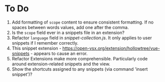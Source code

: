 # To Do

1. Add formatting of `scope` content to ensure consistent formatting. If no spaces between words values, add one after the comma.
1. Is the `scope` field ever in a snippets file in an extension?
1. Refactor `language` field in *snippet-collection.js*. It only applies to user snippets if I remember correctly.
1. This snippet extension - https://open-vsx.org/extension/hollowtree/vue-snippets - appears to cause an error. 
1. Refactor Extensions make more comprehensible. Particularly code around extension-related snippets and the view.
1. Show the shortcuts assigned to any snippets (via command 'insert snippet')?
